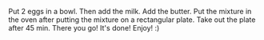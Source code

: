 Put 2 eggs in a bowl.
Then add the milk.
Add the butter.
Put the mixture in the oven after putting the mixture on a rectangular plate.
Take out the plate after 45 min.
There you go! It's done! Enjoy! :)
